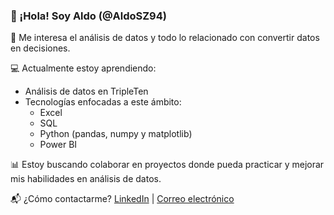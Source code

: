 ### 👋 ¡Hola! Soy Aldo (@AldoSZ94)

📌 Me interesa el análisis de datos y todo lo relacionado con convertir datos en decisiones.

💻 Actualmente estoy aprendiendo:
- Análisis de datos en TripleTen
- Tecnologías enfocadas a este ámbito:
  - Excel
  - SQL
  - Python (pandas, numpy y matplotlib)
  - Power BI

📊 Estoy buscando colaborar en proyectos donde pueda practicar y mejorar mis habilidades en análisis de datos.

📬 ¿Cómo contactarme?
[LinkedIn](https://www.linkedin.com/in/aldosz94) | [Correo electrónico](aldoszepeda94@gmail.com)

<!---
AldoSZ94/AldoSZ94 is a ✨ special ✨ repository because its `README.md` (this file) appears on your GitHub profile.
You can click the Preview link to take a look at your changes.
--->
